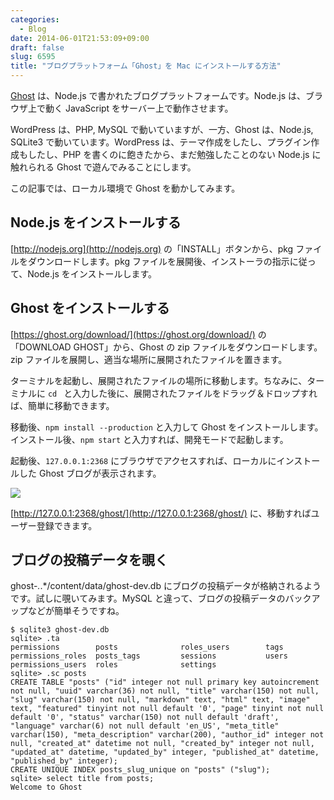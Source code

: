 ```yaml
---
categories:
  - Blog
date: 2014-06-01T21:53:09+09:00
draft: false
slug: 6595
title: "ブログプラットフォーム「Ghost」を Mac にインストールする方法"
---
```


[Ghost](https://ghost.org/) は、Node.js で書かれたブログプラットフォームです。Node.js は、ブラウザ上で動く JavaScript をサーバー上で動作させます。

WordPress は、PHP, MySQL で動いていますが、一方、Ghost は、Node.js, SQLite3 で動いています。WordPress は、テーマ作成をしたし、プラグイン作成もしたし、PHP を書くのに飽きたから、まだ勉強したことのない Node.js に触れられる Ghost で遊んでみることにします。

この記事では、ローカル環境で Ghost を動かしてみます。

## Node.js をインストールする

[http://nodejs.org](http://nodejs.org) の「INSTALL」ボタンから、pkg ファイルをダウンロードします。pkg ファイルを展開後、インストーラの指示に従って、Node.js をインストールします。

## Ghost をインストールする

[https://ghost.org/download/](https://ghost.org/download/) の「DOWNLOAD GHOST」から、Ghost の zip ファイルをダウンロードします。zip ファイルを展開し、適当な場所に展開されたファイルを置きます。

ターミナルを起動し、展開されたファイルの場所に移動します。ちなみに、ターミナルに `cd ` と入力した後に、展開されたファイルをドラッグ＆ドロップすれば、簡単に移動できます。

移動後、`npm install --production` と入力して Ghost をインストールします。インストール後、`npm start` と入力すれば、開発モードで起動します。

起動後、`127.0.0.1:2368` にブラウザでアクセスすれば、ローカルにインストールした Ghost ブログが表示されます。

![](/images/2014/06/6595_1.png)

[http://127.0.0.1:2368/ghost/](http://127.0.0.1:2368/ghost/) に、移動すればユーザー登録できます。

## ブログの投稿データを覗く

ghost-*.*.*/content/data/ghost-dev.db にブログの投稿データが格納されるようです。試しに覗いてみます。MySQL と違って、ブログの投稿データのバックアップなどが簡単そうですね。

```
$ sqlite3 ghost-dev.db
sqlite> .ta
permissions        posts              roles_users        tags             
permissions_roles  posts_tags         sessions           users            
permissions_users  roles              settings
sqlite> .sc posts
CREATE TABLE "posts" ("id" integer not null primary key autoincrement not null, "uuid" varchar(36) not null, "title" varchar(150) not null, "slug" varchar(150) not null, "markdown" text, "html" text, "image" text, "featured" tinyint not null default '0', "page" tinyint not null default '0', "status" varchar(150) not null default 'draft', "language" varchar(6) not null default 'en_US', "meta_title" varchar(150), "meta_description" varchar(200), "author_id" integer not null, "created_at" datetime not null, "created_by" integer not null, "updated_at" datetime, "updated_by" integer, "published_at" datetime, "published_by" integer);
CREATE UNIQUE INDEX posts_slug_unique on "posts" ("slug");
sqlite> select title from posts;
Welcome to Ghost
```
